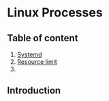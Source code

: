 # Linux Processes

## Table of content
1. [Systemd](./Systemd)
2. [Resource limit](./Resource%20limit.md)
3. []()

## Introduction

